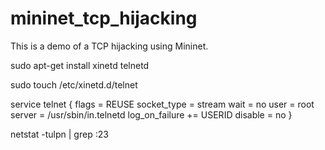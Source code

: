 # mininet_tcp_hijacking

This is a demo of a TCP hijacking using Mininet.

sudo apt-get install xinetd telnetd 

sudo touch /etc/xinetd.d/telnet

service telnet
{
        flags           = REUSE
        socket_type     = stream
        wait            = no
        user            = root
        server          = /usr/sbin/in.telnetd
        log_on_failure  += USERID
        disable         = no
}

netstat -tulpn | grep :23
